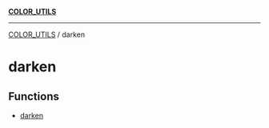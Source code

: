 [**COLOR_UTILS**](../README.md)

***

[COLOR_UTILS](../README.md) / darken

# darken

## Functions

- [darken](functions/darken.md)
